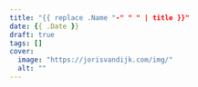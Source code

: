 ```yaml
---
title: "{{ replace .Name "-" " " | title }}"
date: {{ .Date }}
draft: true
tags: []
cover:
  image: "https://jorisvandijk.com/img/"
  alt: ""
---
```

